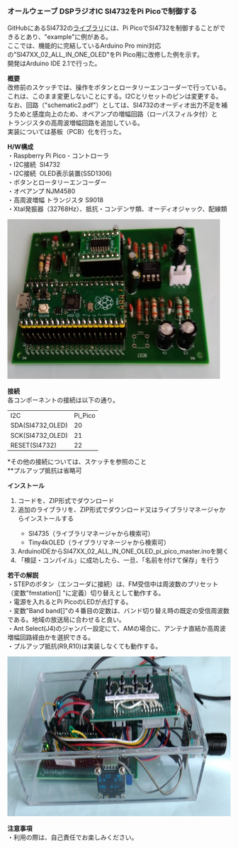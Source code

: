 <p><H3>オールウェーブ DSPラジオIC SI4732をPi Picoで制御する</H3></p>
<p>
GitHubにあるSI4732の<a href="https://github.com/pu2clr/SI4735">ライブラリ</a>には、Pi PicoでSI4732を制御することができるとあり、"example"に例がある。<br>
ここでは、機能的に完結しているArduino Pro mini対応の"SI47XX_02_ALL_IN_ONE_OLED"をPi Pico用に改修した例を示す。<br>
開発はArduino IDE 2.1で行った。<br>
</p>

<p><strong>概要</strong><br>
改修前のスケッチでは、操作をボタンとロータリーエンコーダーで行っている。これは、このまま変更しないことにする。I2Cとリセットのピンは変更する。<br>
なお、回路（"schematic2.pdf"）としては、SI4732のオーディオ出力不足を補うためと感度向上のため、オペアンプの増幅回路（ローパスフィルタ付）と<br>
トランジスタの高周波増幅回路を追加している。<br>
実装については基板（PCB）化を行った。<br>
</p>
<p><strong>H/W構成</strong><br>
 ・Raspberry Pi Pico - コントローラ<br>
 ・I2C接続&nbsp; SI4732<br>
 ・I2C接続&nbsp; OLED表示装置(SSD1306)<br>
 ・ボタンとロータリーエンコーダー<br>
 ・オペアンプ NJM4580<br>
 ・高周波増幅 トランジスタ S9018<br>
 ・Xtal発振器（32768Hz）、抵抗・コンデンサ類、オーディオジャック、配線類<br>
</p>
<p>
<img src="./SI4732_Pi_Pico_1.jpg" width="480" height="360"><br>
</p>
<p><strong>接続</strong><br>
各コンポーネントの接続は以下の通り。<br>
<p>
<table> 
<tr>
<td>I2C&nbsp;</td><td>Pi_Pico</td>
</tr>
<tr>
<td>SDA(SI4732,OLED)</td><td>20</td>
</tr>
<tr>
<td>SCK(SI4732,OLED)</td><td>21</td>
</tr>
<tr>
<td>RESET(SI4732)</td><td>22</td>
</tr>
</table>
</p>
*その他の接続については、スケッチを参照のこと<br>
**プルアップ抵抗は省略可<br>
</p>
<p><strong>インストール</strong><br>
<ol>
<li>コードを、ZIP形式でダウンロード</li>
<li>追加のライブラリを、ZIP形式でダウンロード又はライブラリマネージャからインストールする</li>
 <ul>
  <li>SI4735（ライブラリマネージャから検索可）</li>
  <li>Tiny4kOLED（ライブラリマネージャから検索可）</li>
 </ul>
<li>ArduinoIDEからSI47XX_02_ALL_IN_ONE_OLED_pi_pico_master.inoを開く</li>
<li>「検証・コンパイル」に成功したら、一旦、「名前を付けて保存」を行う</li>
</ol>
</p>
<p><strong>若干の解説</strong><br>
・STEPのボタン（エンコーダに接続）は、FM受信中は周波数のプリセット（変数"fmstation[] "に定義）切り替えとして動作する。<br>
・電源を入れるとPi PicoのLEDが点灯する。<br>
・変数"Band band[]"の４番目の定数は、バンド切り替え時の既定の受信周波数である。地域の放送局に合わせると良い。<br>
・Ant Select(J4)のジャンパー設定にて、AMの場合に、アンテナ直結か高周波増幅回路経由かを選択できる。<br>
・プルアップ抵抗(R9,R10)は実装しなくても動作する。
<p>
<img src="./SI4732_Pi_Pico_2.jpg" width="540" height="360"><br>
</p>
</p>
<p><strong>注意事項</strong><br>
・利用の際は、自己責任でお楽しみください。<br>
</p>
